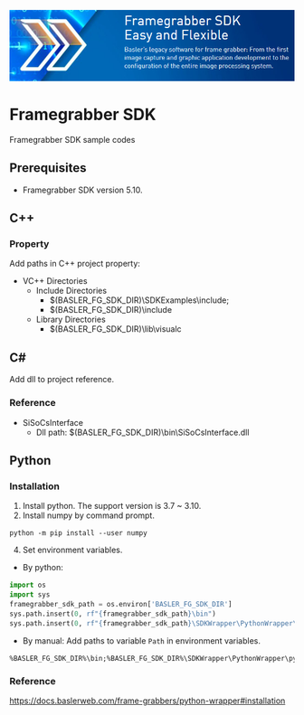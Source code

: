 ![FramegrabberSDK](doc/images/FramegrabberSDK_800x200.png "FramegrabberSDK")
# Framegrabber SDK
Framegrabber SDK sample codes
## Prerequisites
 * Framegrabber SDK version 5.10.
## C++
### Property
Add paths in C++ project property:
 * VC++ Directories
   * Include Directories
      * $(BASLER_FG_SDK_DIR)\SDKExamples\include;
      * $(BASLER_FG_SDK_DIR)\include
   * Library Directories
      * $(BASLER_FG_SDK_DIR)\lib\visualc

## C#
Add dll to project reference.
### Reference
 * SiSoCsInterface
   * Dll path: $(BASLER_FG_SDK_DIR)\bin\SiSoCsInterface.dll

## Python
### Installation
1. Install python. The support version is 3.7 ~ 3.10.
2. Install numpy by command prompt.
```console
python -m pip install --user numpy
```
4. Set environment variables. 
 * By python:
```python
import os
import sys
framegrabber_sdk_path = os.environ['BASLER_FG_SDK_DIR']
sys.path.insert(0, rf"{framegrabber_sdk_path}\bin")
sys.path.insert(0, rf"{framegrabber_sdk_path}\SDKWrapper\PythonWrapper\python310\lib")
```
 * By manual: Add paths to variable ```Path``` in environment variables. 
```
%BASLER_FG_SDK_DIR%\bin;%BASLER_FG_SDK_DIR%\SDKWrapper\PythonWrapper\python310\lib
```
### Reference
https://docs.baslerweb.com/frame-grabbers/python-wrapper#installation
